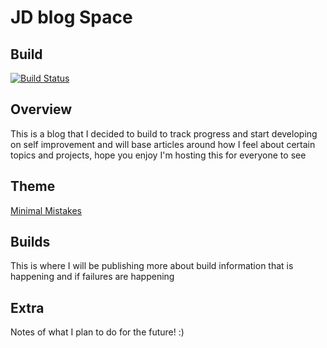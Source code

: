 # JD blog Space

## Build

[![Build
Status](https://travis-ci.org/JamieDavis2016/BlogSite.svg?branch=master)](https://travis-ci.org/JamieDavis2016/BlogSite)

## Overview

This is a blog that I decided to build to track progress and start developing on self improvement and will base articles around how I feel about certain topics and projects, hope you enjoy I'm hosting this for everyone to see

## Theme
[Minimal Mistakes](https://mmistakes.github.io/minimal-mistakes/)

## Builds

This is where I will be publishing more about build information that is happening and if failures are happening

## Extra

Notes of what I plan to do for the future! :)